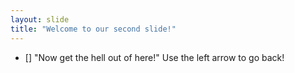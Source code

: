 ```yaml
---
layout: slide
title: "Welcome to our second slide!"
---
```

- [] "Now get the hell out of here!"
Use the left arrow to go back!
